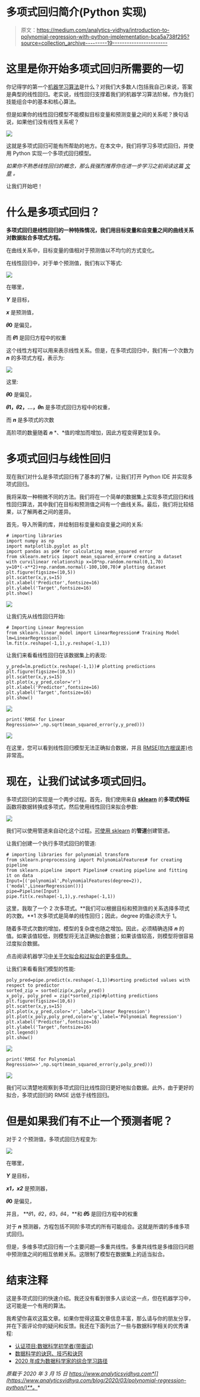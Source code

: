 # 多项式回归简介(Python 实现)

> 原文：<https://medium.com/analytics-vidhya/introduction-to-polynomial-regression-with-python-implementation-bca5a738f295?source=collection_archive---------19----------------------->

# 这里是你开始多项式回归所需要的一切

你记得学的第一个[机器学习算法](https://www.analyticsvidhya.com/blog/2017/09/common-machine-learning-algorithms/?utm_source=blog&utm_medium=polynomial-regression-python)是什么？对我们大多数人(包括我自己)来说，答案是典型的线性回归。老实说，线性回归支撑着我们的机器学习算法阶梯，作为我们技能组合中的基本和核心算法。

但是如果你的线性回归模型不能模拟目标变量和预测变量之间的关系呢？换句话说，如果他们没有线性关系呢？

![](img/72fee3e73634f1b50f6bfd6accebdd96.png)

这就是多项式回归可能有所帮助的地方。在本文中，我们将学习多项式回归，并使用 Python 实现一个多项式回归模型。

*如果你不熟悉线性回归的概念，那么我强烈推荐你在进一步学习之前阅读这篇* [*文章*](https://www.analyticsvidhya.com/blog/2017/06/a-comprehensive-guide-for-linear-ridge-and-lasso-regression/?utm_source=blog&utm_medium=polynomial-regression-python) *。*

让我们开始吧！

# 什么是多项式回归？

**多项式回归是线性回归的一种特殊情况，我们用目标变量和自变量之间的曲线关系对数据拟合多项式方程。**

在曲线关系中，目标变量的值相对于预测值以不均匀的方式变化。

在线性回归中，对于单个预测值，我们有以下等式:

![](img/667cb879e8c724d7e4626557e12d024a.png)

在哪里，

***Y*** 是目标，

***x*** 是预测值，

**𝜃0** 是偏见，

而 **𝜃1** 是回归方程中的权重

这个线性方程可以用来表示线性关系。但是，在多项式回归中，我们有一个次数为 ***n*** 的多项式方程，表示为:

![](img/089c2adc6758486ddab803c722c1ebcc.png)

这里:

**𝜃0** 是偏见，

**𝜃1，𝜃2，…，𝜃n** 是多项式回归方程中的权重，

而 ***n*** 是多项式的次数

高阶项的数量随着 ***n*** *、*值的增加而增加，因此方程变得更加复杂。

# 多项式回归与线性回归

现在我们对什么是多项式回归有了基本的了解，让我们打开 Python IDE 并实现多项式回归。

我将采取一种稍微不同的方法。我们将在一个简单的数据集上实现多项式回归和线性回归算法，其中我们在目标和预测值之间有一个曲线关系。最后，我们将比较结果，以了解两者之间的差异。

首先，导入所需的库，并绘制目标变量和自变量之间的关系:

```
# importing libraries
import numpy as np
import matplotlib.pyplot as plt
import pandas as pd# for calculating mean_squared error
from sklearn.metrics import mean_squared_error# creating a dataset with curvilinear relationship x=10*np.random.normal(0,1,70)
y=10*(-x**2)+np.random.normal(-100,100,70)# plotting dataset
plt.figure(figsize=(10,5))
plt.scatter(x,y,s=15)
plt.xlabel('Predictor',fontsize=16)
plt.ylabel('Target',fontsize=16)
plt.show()
```

![](img/05a8015bcc322ed9fee17dd998756f28.png)

让我们先从线性回归开始:

```
# Importing Linear Regression
from sklearn.linear_model import LinearRegression# Training Model
lm=LinearRegression()
lm.fit(x.reshape(-1,1),y.reshape(-1,1))
```

让我们来看看线性回归在该数据集上的表现:

```
y_pred=lm.predict(x.reshape(-1,1))# plotting predictions
plt.figure(figsize=(10,5))
plt.scatter(x,y,s=15)
plt.plot(x,y_pred,color='r')
plt.xlabel('Predictor',fontsize=16)
plt.ylabel('Target',fontsize=16)
plt.show()
```

![](img/9fb7ecfe15cc565780e20ce92299a016.png)

```
print('RMSE for Linear Regression=>',np.sqrt(mean_squared_error(y,y_pred)))
```

![](img/60cf8033998e4d16077c60e2fd0d21ec.png)

在这里，您可以看到线性回归模型无法正确拟合数据，并且 [RMSE(均方根误差)](https://www.analyticsvidhya.com/blog/2019/08/11-important-model-evaluation-error-metrics/?utm_source=blog&utm_medium=polynomial-regression-python)也非常高。

# 现在，让我们试试多项式回归。

多项式回归的实现是一个两步过程。首先，我们使用来自 [**sklearn**](https://www.analyticsvidhya.com/blog/2015/01/scikit-learn-python-machine-learning-tool/?utm_source=blog&utm_medium=polynomial-regression-python) 的**多项式特征**函数将数据转换成多项式，然后使用线性回归来拟合参数:

![](img/612cb5a4183c70bdd4beafd493a830df.png)

我们可以使用管道来自动化这个过程。[可使用 sklearn](https://www.analyticsvidhya.com/blog/2020/01/build-your-first-machine-learning-pipeline-using-scikit-learn/) 的**管道**创建管道。

让我们创建一个执行多项式回归的管道:

```
# importing libraries for polynomial transform
from sklearn.preprocessing import PolynomialFeatures# for creating pipeline
from sklearn.pipeline import Pipeline# creating pipeline and fitting it on data
Input=[('polynomial',PolynomialFeatures(degree=2)),('modal',LinearRegression())]
pipe=Pipeline(Input)
pipe.fit(x.reshape(-1,1),y.reshape(-1,1))
```

这里，我取了一个 2 次多项式。**我们可以根据目标和预测值的关系选择多项式的次数。**1 次多项式是简单的线性回归；因此，degree 的值必须大于 1。

随着多项式次数的增加，模型的复杂度也随之增加。因此，必须精确选择 ***n*** 的值。如果该值较低，则模型将无法正确拟合数据；如果该值较高，则模型将很容易过度拟合数据。

点击阅读机器学习[中关于欠拟合和过拟合的更多信息。](https://www.analyticsvidhya.com/blog/2020/02/underfitting-overfitting-best-fitting-machine-learning/?utm_source=blog&utm_medium=polynomial-regression-python)

让我们来看看我们模型的性能:

```
poly_pred=pipe.predict(x.reshape(-1,1))#sorting predicted values with respect to predictor
sorted_zip = sorted(zip(x,poly_pred))
x_poly, poly_pred = zip(*sorted_zip)#plotting predictions
plt.figure(figsize=(10,6))
plt.scatter(x,y,s=15)
plt.plot(x,y_pred,color='r',label='Linear Regression') plt.plot(x_poly,poly_pred,color='g',label='Polynomial Regression') plt.xlabel('Predictor',fontsize=16)
plt.ylabel('Target',fontsize=16)
plt.legend()
plt.show()
```

![](img/347d3aab903a44c1e26b67c13491332e.png)

```
print('RMSE for Polynomial Regression=>',np.sqrt(mean_squared_error(y,poly_pred)))
```

![](img/d731222271c2b8d43252c628946991e7.png)

我们可以清楚地观察到多项式回归比线性回归更好地拟合数据。此外，由于更好的拟合，多项式回归的 RMSE 远低于线性回归。

# 但是如果我们有不止一个预测者呢？

对于 2 个预测值，多项式回归方程变为:

![](img/081a5c3bdea25c95aa34144f02976f78.png)

在哪里，

***Y*** 是目标，

***x1，x2*** 是预测器，

**𝜃0** 是偏见，

并且， **𝜃1，𝜃2，𝜃3，𝜃4，**和 **𝜃5** 是回归方程中的权重

对于 ***n*** 预测器，方程包括不同阶多项式的所有可能组合。这就是所谓的多维多项式回归。

但是，多维多项式回归有一个主要问题—多重共线性。多重共线性是多维回归问题中预测值之间的相互依赖关系。这限制了模型在数据集上的适当拟合。

# 结束注释

这是多项式回归的快速介绍。我还没有看到很多人谈论这一点，但在机器学习中，这可能是一个有用的算法。

我希望你喜欢这篇文章。如果你觉得这篇文章信息丰富，那么请与你的朋友分享，并在下面评论你的疑问和反馈。我还在下面列出了一些与数据科学相关的优秀课程:

*   [认证项目:数据科学初学者(带面试)](https://courses.analyticsvidhya.com/bundles/data-science-beginners-with-interview?utm_source=blog&utm_medium=polynomial-regression-python)
*   [数据科学的诀窍、技巧和诀窍](https://courses.analyticsvidhya.com/courses/data-science-hacks-tips-and-tricks?utm_source=blog&utm_medium=joins-in-pandas-master-the-different-types-of-joins-in-python?utm_source=blog&utm_medium=polynomial-regression-python)
*   [2020 年成为数据科学家的综合学习路径](https://courses.analyticsvidhya.com/courses/a-comprehensive-learning-path-to-become-a-data-scientist-in-2020?utm_source=blog&utm_medium=joins-in-pandas-master-the-different-types-of-joins-in-python?utm_source=blog&utm_medium=polynomial-regression-python)

*原载于 2020 年 3 月 15 日 https://www.analyticsvidhya.com*[](https://www.analyticsvidhya.com/blog/2020/03/polynomial-regression-python/)**。**